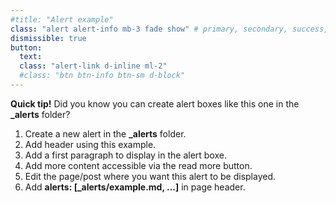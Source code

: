 ```yaml
---
#title: "Alert example"
class: "alert alert-info mb-3 fade show" # primary, secondary, success, danger, warning, info, light, dark
dismissible: true
button:
  text:
  class: "alert-link d-inline ml-2"
  #class: "btn btn-info btn-sm d-block"
---
```

<i class="fas fa-info-circle fa-lg mr-3" hidden></i>**Quick tip!** Did you know you can create alert boxes like this one in the **_alerts** folder?

1. Create a new alert in the **_alerts** folder.
2. Add header using this example.
3. Add a first paragraph to display in the alert boxe.
4. Add more content accessible via the read more button.
5. Edit the page/post where you want this alert to be displayed.
4. Add **alerts: \[_alerts/example.md, ...\]** in page header.
